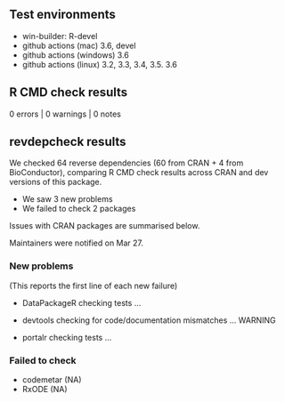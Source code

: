 ## Test environments

* win-builder: R-devel
* github actions (mac)     3.6, devel
* github actions (windows) 3.6
* github actions (linux)   3.2, 3.3, 3.4, 3.5. 3.6

## R CMD check results

0 errors | 0 warnings | 0 notes

## revdepcheck results

We checked 64 reverse dependencies (60 from CRAN + 4 from BioConductor), comparing R CMD check results across CRAN and dev versions of this package.

 * We saw 3 new problems
 * We failed to check 2 packages

Issues with CRAN packages are summarised below.

Maintainers were notified on Mar 27.

### New problems
(This reports the first line of each new failure)

* DataPackageR
  checking tests ...

* devtools
  checking for code/documentation mismatches ... WARNING

* portalr
  checking tests ...

### Failed to check

* codemetar (NA)
* RxODE     (NA)
